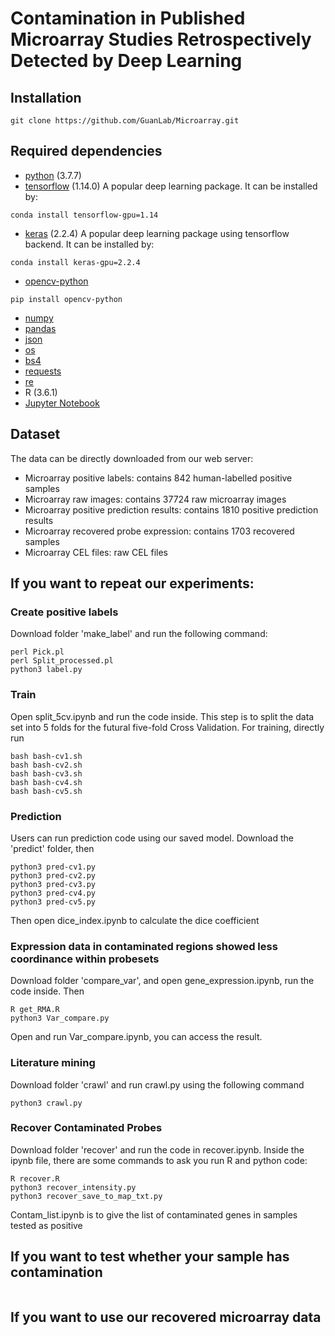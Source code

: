 # Contamination in Published Microarray Studies Retrospectively Detected by Deep Learning

## Installation
```
git clone https://github.com/GuanLab/Microarray.git
```

## Required dependencies
* [python](https://www.python.org) (3.7.7)
* [tensorflow](https://www.tensorflow.org/) (1.14.0) A popular deep learning package. It can be installed by:
```
conda install tensorflow-gpu=1.14
```
* [keras](https://keras.io/) (2.2.4) A popular deep learning package using tensorflow backend. It can be installed by:
```
conda install keras-gpu=2.2.4
```
* [opencv-python](https://pypi.org/project/opencv-python/)
```
pip install opencv-python 
```
* [numpy](http://www.numpy.org/)
* [pandas](https://pypi.org/project/pandas/)
* [json](https://docs.python.org/3/library/json.html)
* [os](https://docs.python.org/3/library/os.html)
* [bs4](https://pypi.org/project/bs4/)
* [requests](https://pypi.org/project/requests/2.7.0/)
* [re](https://docs.python.org/3/library/re.html)
* R (3.6.1)
* [Jupyter Notebook](https://jupyter.org/)
## Dataset
The data can be directly downloaded from our web server:
* Microarray positive labels: contains 842 human-labelled positive samples
* Microarray raw images: contains 37724 raw microarray images
* Microarray positive prediction results: contains 1810 positive prediction results 
* Microarray recovered probe expression: contains 1703 recovered samples 
* Microarray CEL files: raw CEL files

## If you want to repeat our experiments:
### Create positive labels 
Download folder 'make_label' and run the following command:
```
perl Pick.pl
perl Split_processed.pl
python3 label.py
```

### Train 
Open split_5cv.ipynb and run the code inside. This step is to split the data set into 5 folds for the futural five-fold Cross Validation.
For training, directly run 
```
bash bash-cv1.sh
bash bash-cv2.sh
bash bash-cv3.sh
bash bash-cv4.sh
bash bash-cv5.sh
```

### Prediction
Users can run prediction code using our saved model. Download the 'predict' folder, then
```
python3 pred-cv1.py
python3 pred-cv2.py
python3 pred-cv3.py
python3 pred-cv4.py
python3 pred-cv5.py
```
Then open dice_index.ipynb to calculate the dice coefficient

### Expression data in contaminated regions showed less coordinance within probesets
Download folder 'compare_var', and open gene_expression.ipynb, run the code inside. Then
```
R get_RMA.R
python3 Var_compare.py
```
Open and run Var_compare.ipynb, you can access the result.

### Literature mining
Download folder 'crawl' and run crawl.py using the following command 
```
python3 crawl.py
```


### Recover Contaminated Probes
Download folder 'recover' and run the code in recover.ipynb. Inside the ipynb file, there are some commands to ask you run R and python code:
```
R recover.R
python3 recover_intensity.py 
python3 recover_save_to_map_txt.py
```
Contam_list.ipynb is to give the list of contaminated genes in samples tested as positive



## If you want to test whether your sample has contamination
```
```
## If you want to use our recovered microarray data

